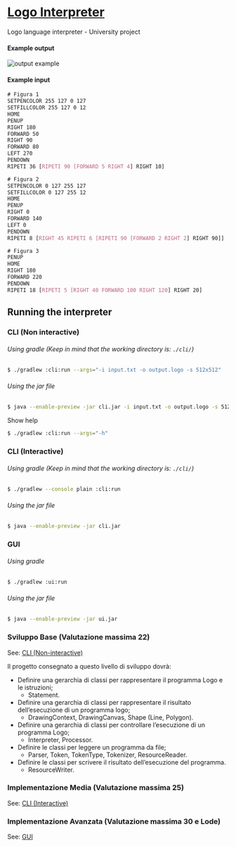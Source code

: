 # [Logo Interpreter](https://github.com/AlexDicy/logo-interpreter)
Logo language interpreter - University project

#### Example output
![output example](https://user-images.githubusercontent.com/11839341/175091608-f598db64-9b4a-48c0-b092-93f418987657.png)
#### Example input
```css
# Figura 1
SETPENCOLOR 255 127 0 127
SETFILLCOLOR 255 127 0 12
HOME
PENUP
RIGHT 180
FORWARD 50
RIGHT 90
FORWARD 80
LEFT 270
PENDOWN
RIPETI 36 [RIPETI 90 [FORWARD 5 RIGHT 4] RIGHT 10]

# Figura 2
SETPENCOLOR 0 127 255 127
SETFILLCOLOR 0 127 255 12
HOME
PENUP
RIGHT 0
FORWARD 140
LEFT 0
PENDOWN
RIPETI 8 [RIGHT 45 RIPETI 6 [RIPETI 90 [FORWARD 2 RIGHT 2] RIGHT 90]]

# Figura 3
PENUP
HOME
RIGHT 180
FORWARD 220
PENDOWN
RIPETI 18 [RIPETI 5 [RIGHT 40 FORWARD 100 RIGHT 120] RIGHT 20]
```

## Running the interpreter
### CLI (Non interactive)
###### Using gradle (Keep in mind that the working directory is: `./cli/`)
```bash
$ ./gradlew :cli:run --args="-i input.txt -o output.logo -s 512x512"
```
###### Using the jar file
```bash
$ java --enable-preview -jar cli.jar -i input.txt -o output.logo -s 512x512
```
Show help
```bash
$ ./gradlew :cli:run --args="-h"
```
### CLI (Interactive)
###### Using gradle (Keep in mind that the working directory is: `./cli/`)
```bash
$ ./gradlew --console plain :cli:run
```
###### Using the jar file
```bash
$ java --enable-preview -jar cli.jar
```
### GUI
###### Using gradle
```bash
$ ./gradlew :ui:run
```
###### Using the jar file
```bash
$ java --enable-preview -jar ui.jar
```

### Sviluppo Base (Valutazione massima 22)
See: [CLI (Non-interactive)](#cli-non-interactive)

Il progetto consegnato a questo livello di sviluppo dovrà:
- Definire una gerarchia di classi per rappresentare il programma Logo e le istruzioni;
  - Statement.
- Definire una gerarchia di classi per rappresentare il risultato dell’esecuzione di un programma logo;
  - DrawingContext, DrawingCanvas, Shape (Line, Polygon).
- Definire una gerarchia di classi per controllare l’esecuzione di un programma Logo;
  - Interpreter, Processor.
- Definire le classi per leggere un programma da file;
  - Parser, Token, TokenType, Tokenizer, ResourceReader.
- Definire le classi per scrivere il risultato dell’esecuzione del programma.
  - ResourceWriter.

### Implementazione Media (Valutazione massima 25)
See: [CLI (Interactive)](#cli-interactive)

### Implementazione Avanzata (Valutazione massima 30 e Lode)
See: [GUI](#gui)
